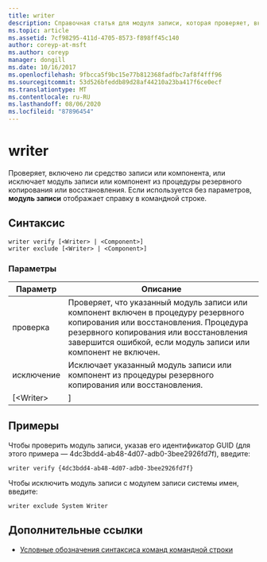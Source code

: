 ```yaml
---
title: writer
description: Справочная статья для модуля записи, которая проверяет, включен ли модуль записи или компонента из процедуры резервного копирования или восстановления, или исключает его.
ms.topic: article
ms.assetid: 7cf98295-411d-4705-8573-f898ff45c140
author: coreyp-at-msft
ms.author: coreyp
manager: dongill
ms.date: 10/16/2017
ms.openlocfilehash: 9fbcca5f9bc15e77b812368fadfbc7af8f4fff96
ms.sourcegitcommit: 53d526bfeddb89d28af44210a23ba417f6ce0ecf
ms.translationtype: MT
ms.contentlocale: ru-RU
ms.lasthandoff: 08/06/2020
ms.locfileid: "87896454"
---
```

# <a name="writer"></a>writer



Проверяет, включено ли средство записи или компонента, или исключает модуль записи или компонент из процедуры резервного копирования или восстановления. Если используется без параметров, **модуль записи** отображает справку в командной строке.

## <a name="syntax"></a>Синтаксис

```
writer verify [<Writer> | <Component>]
writer exclude [<Writer> | <Component>]
```

### <a name="parameters"></a>Параметры

| Параметр  |                                                                                      Описание                                                                                      |
|------------|---------------------------------------------------------------------------------------------------------------------------------------------------------------------------------------|
|   проверка   | Проверяет, что указанный модуль записи или компонент включен в процедуру резервного копирования или восстановления. Процедура резервного копирования или восстановления завершится ошибкой, если модуль записи или компонент не включен. |
|  исключение   |                                                   Исключает указанный модуль записи или компонент из процедуры резервного копирования или восстановления.                                                    |
| [\<Writer> |                                                                                     <Component>]                                                                                      |

## <a name="examples"></a>Примеры

Чтобы проверить модуль записи, указав его идентификатор GUID (для этого примера — 4dc3bdd4-ab48-4d07-adb0-3bee2926fd7f), введите:
```
writer verify {4dc3bdd4-ab48-4d07-adb0-3bee2926fd7f}
```
Чтобы исключить модуль записи с модулем записи системы имен, введите:
```
writer exclude System Writer
```

## <a name="additional-references"></a>Дополнительные ссылки

- [Условные обозначения синтаксиса команд командной строки](command-line-syntax-key.md)